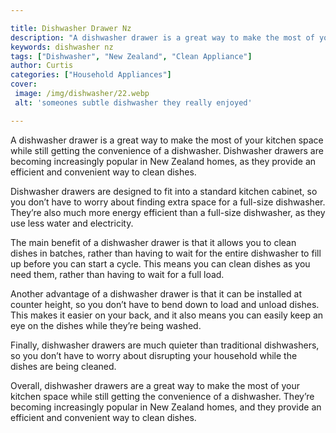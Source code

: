 ```yaml
---

title: Dishwasher Drawer Nz
description: "A dishwasher drawer is a great way to make the most of your kitchen space while still getting the convenience of a dishwasher. Dis...see more detail"
keywords: dishwasher nz
tags: ["Dishwasher", "New Zealand", "Clean Appliance"]
author: Curtis
categories: ["Household Appliances"]
cover: 
 image: /img/dishwasher/22.webp
 alt: 'someones subtle dishwasher they really enjoyed'

---
```


A dishwasher drawer is a great way to make the most of your kitchen space while still getting the convenience of a dishwasher. Dishwasher drawers are becoming increasingly popular in New Zealand homes, as they provide an efficient and convenient way to clean dishes.

Dishwasher drawers are designed to fit into a standard kitchen cabinet, so you don’t have to worry about finding extra space for a full-size dishwasher. They’re also much more energy efficient than a full-size dishwasher, as they use less water and electricity.

The main benefit of a dishwasher drawer is that it allows you to clean dishes in batches, rather than having to wait for the entire dishwasher to fill up before you can start a cycle. This means you can clean dishes as you need them, rather than having to wait for a full load.

Another advantage of a dishwasher drawer is that it can be installed at counter height, so you don’t have to bend down to load and unload dishes. This makes it easier on your back, and it also means you can easily keep an eye on the dishes while they’re being washed.

Finally, dishwasher drawers are much quieter than traditional dishwashers, so you don’t have to worry about disrupting your household while the dishes are being cleaned.

Overall, dishwasher drawers are a great way to make the most of your kitchen space while still getting the convenience of a dishwasher. They’re becoming increasingly popular in New Zealand homes, and they provide an efficient and convenient way to clean dishes.
